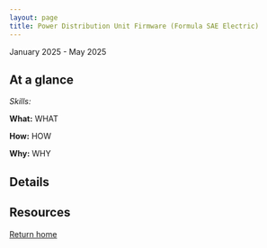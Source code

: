 ```yaml
---
layout: page
title: Power Distribution Unit Firmware (Formula SAE Electric)
---
```


January 2025 - May 2025

## At a glance

_Skills:_

**What:** WHAT

**How:** HOW

**Why:** WHY

## Details

## Resources

[Return home]({{site.url}})
